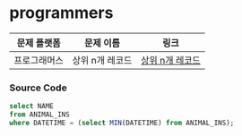 # programmers

| 문제 플랫폼   | 문제 이름           | 링크                                   |
|---------------|--------------------|----------------------------------------|
| 프로그래머스          | 상위 n개 레코드           | [상위 n개 레코드](https://school.programmers.co.kr/learn/courses/30/lessons/59405) |

### Source Code
```sql
select NAME
from ANIMAL_INS
where DATETIME = (select MIN(DATETIME) from ANIMAL_INS);
```
